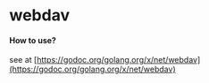 # webdav


#### How to use? 

see at [https://godoc.org/golang.org/x/net/webdav](https://godoc.org/golang.org/x/net/webdav)

